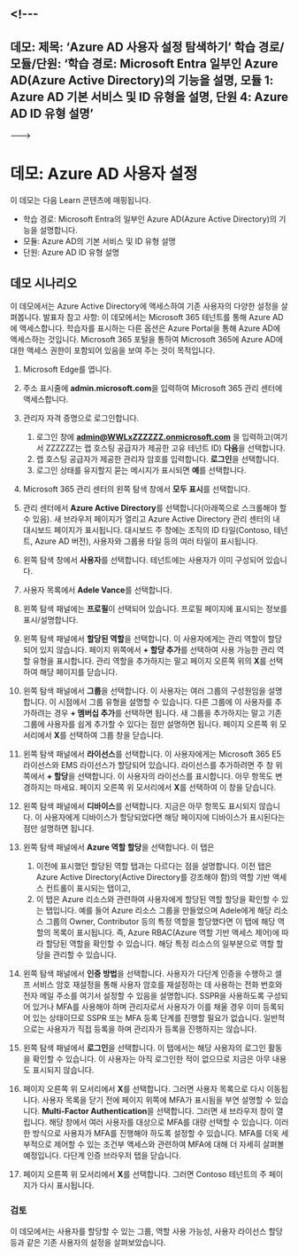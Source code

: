 <a name="---"></a><!---
---
데모: 제목: ‘Azure AD 사용자 설정 탐색하기’ 학습 경로/모듈/단원: ‘학습 경로: Microsoft Entra 일부인 Azure AD(Azure Active Directory)의 기능을 설명, 모듈 1: Azure AD 기본 서비스 및 ID 유형을 설명, 단원 4: Azure AD ID 유형 설명’
---
--->

# <a name="demo-azure-ad-user-settings"></a>데모: Azure AD 사용자 설정

이 데모는 다음 Learn 콘텐츠에 매핑됩니다.

- 학습 경로: Microsoft Entra의 일부인 Azure AD(Azure Active Directory)의 기능을 설명합니다.
- 모듈: Azure AD의 기본 서비스 및 ID 유형 설명
- 단원: Azure AD ID 유형 설명

## <a name="demo-scenario"></a>데모 시나리오

이 데모에서는 Azure Active Directory에 액세스하여 기존 사용자의 다양한 설정을 살펴봅니다.  발표자 참고 사항:  이 데모에서는 Microsoft 365 테넌트를 통해 Azure AD에 액세스합니다. 학습자를 표시하는 다른 옵션은 Azure Portal을 통해 Azure AD에 액세스하는 것입니다. Microsoft 365 포털을 통하여 Microsoft 365에 Azure AD에 대한 액세스 권한이 포함되어 있음을 보여 주는 것이 목적입니다.

1. Microsoft Edge를 엽니다.

1. 주소 표시줄에 **admin.microsoft.com**을 입력하여 Microsoft 365 관리 센터에 액세스합니다.

1. 관리자 자격 증명으로 로그인합니다.
    1. 로그인 창에 **admin@WWLxZZZZZZ.onmicrosoft.com** 을 입력하고(여기서 ZZZZZZ는 랩 호스팅 공급자가 제공한 고유 테넌트 ID) **다음**을 선택합니다.
    1. 랩 호스팅 공급자가 제공한 관리자 암호를 입력합니다. **로그인**을 선택합니다.
    1. 로그인 상태를 유지할지 묻는 메시지가 표시되면 **예**를 선택합니다.

1. Microsoft 365 관리 센터의 왼쪽 탐색 창에서 **모두 표시**를 선택합니다.

1. 관리 센터에서 **Azure Active Directory**를 선택합니다(아래쪽으로 스크롤해야 할 수 있음).  새 브라우저 페이지가 열리고 Azure Active Directory 관리 센터의 내 대시보드 페이지가 표시됩니다. 대시보드 주 창에는 조직의 ID 타일(Contoso, 테넌트, Azure AD 버전), 사용자와 그룹용 타일 등의 여러 타일이 표시됩니다.

1. 왼쪽 탐색 창에서 **사용자**를 선택합니다. 테넌트에는 사용자가 이미 구성되어 있습니다.

1. 사용자 목록에서 **Adele Vance**를 선택합니다.

1. 왼쪽 탐색 패널에는 **프로필**이 선택되어 있습니다.  프로필 페이지에 표시되는 정보를 표시/설명합니다.

1. 왼쪽 탐색 패널에서 **할당된 역할**을 선택합니다.  이 사용자에게는 관리 역할이 할당되어 있지 않습니다.  페이지 위쪽에서 **+ 할당 추가**를 선택하여 사용 가능한 관리 역할 유형을 표시합니다.  관리 역할을 추가하지는 말고 페이지 오른쪽 위의 **X**를 선택하여 해당 페이지를 닫습니다.

1. 왼쪽 탐색 패널에서 **그룹**을 선택합니다.  이 사용자는 여러 그룹의 구성원임을 설명합니다.  이 시점에서 그룹 유형을 설명할 수 있습니다.  다른 그룹에 이 사용자를 추가하려는 경우 **+ 멤버십 추가**를 선택하면 됩니다.  새 그룹을 추가하지는 말고 기존 그룹에 사용자를 쉽게 추가할 수 있다는 점만 설명하면 됩니다. 페이지 오른쪽 위 모서리에서 **X**를 선택하여 그룹 창을 닫습니다.

1. 왼쪽 탐색 패널에서 **라이선스**를 선택합니다. 이 사용자에게는 Microsoft 365 E5 라이선스와 EMS 라이선스가 할당되어 있습니다.  라이선스를 추가하려면 주 창 위쪽에서 **+ 할당**을 선택합니다.  이 사용자의 라이선스를 표시합니다. 아무 항목도 변경하지는 마세요.  페이지 오른쪽 위 모서리에서 **X**를 선택하여 이 창을 닫습니다.

1. 왼쪽 탐색 패널에서 **디바이스**를 선택합니다.  지금은 아무 항목도 표시되지 않습니다. 이 사용자에게 디바이스가 할당되었다면 해당 페이지에 디바이스가 표시된다는 점만 설명하면 됩니다.

1. 왼쪽 탐색 패널에서 **Azure 역할 할당**을 선택합니다.  이 탭은
    1. 이전에 표시했던 할당된 역할 탭과는 다르다는 점을 설명합니다. 이전 탭은 Azure Active Directory(Active Directory를 강조해야 함)의 역할 기반 액세스 컨트롤이 표시되는 탭이고,
    1. 이 탭은 Azure 리소스와 관련하여 사용자에게 할당된 역할 할당을 확인할 수 있는 탭입니다. 예를 들어 Azure 리소스 그룹을 만들었으며 Adele에게 해당 리소스 그룹의 Owner, Contributor 등의 특정 역할을 할당했다면 이 탭에 해당 역할의 목록이 표시됩니다. 즉, Azure RBAC(Azure 역할 기반 액세스 제어)에 따라 할당된 역할을 확인할 수 있습니다. 해당 특정 리소스의 일부분으로 역할 할당을 관리할 수 있습니다.

1. 왼쪽 탐색 패널에서 **인증 방법**을 선택합니다.  사용자가 다단계 인증을 수행하고 셀프 서비스 암호 재설정을 통해 사용자 암호를 재설정하는 데 사용하는 전화 번호와 전자 메일 주소를 여기서 설정할 수 있음을 설명합니다. SSPR을 사용하도록 구성되어 있거나 MFA를 사용해야 하며 관리자로서 사용자가 이를 채울 경우 이미 등록되어 있는 상태이므로 SSPR 또는 MFA 등록 단계를 진행할 필요가 없습니다.  일반적으로는 사용자가 직접 등록을 하며 관리자가 등록을 진행하지는 않습니다.

1. 왼쪽 탐색 패널에서 **로그인**을 선택합니다.  이 탭에서는 해당 사용자의 로그인 활동을 확인할 수 있습니다.  이 사용자는 아직 로그인한 적이 없으므로 지금은 아무 내용도 표시되지 않습니다.

1. 페이지 오른쪽 위 모서리에서 **X**를 선택합니다. 그러면 사용자 목록으로 다시 이동됩니다.  사용자 목록을 닫기 전에 페이지 위쪽에 MFA가 표시됨을 부연 설명할 수 있습니다.  **Multi-Factor Authentication**을 선택합니다.  그러면 새 브라우저 창이 열립니다.  해당 창에서 여러 사용자를 대상으로 MFA를 대량 선택할 수 있습니다.  이러한 방식으로 사용자가 MFA를 진행해야 하도록 설정할 수 있습니다.  MFA를 더욱 세부적으로 제어할 수 있는 조건부 액세스와 관련하여 MFA에 대해 더 자세히 살펴볼 예정입니다.  다단계 인증 브라우저 탭을 닫습니다.

1. 페이지 오른쪽 위 모서리에서 **X**를 선택합니다. 그러면 Contoso 테넌트의 주 페이지가 다시 표시됩니다.

### <a name="review"></a>검토

이 데모에서는 사용자를 할당할 수 있는 그룹, 역할 사용 가능성, 사용자 라이선스 할당 등과 같은 기존 사용자의 설정을 살펴보았습니다.
